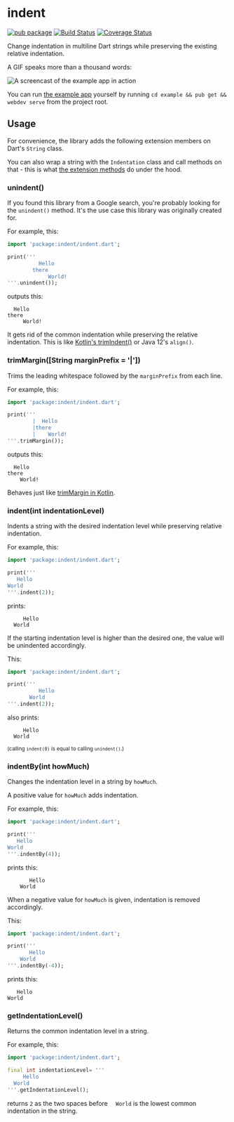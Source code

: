 # indent

[![pub package](https://img.shields.io/pub/v/indent.svg)](https://pub.dartlang.org/packages/indent)
 [![Build Status](https://travis-ci.org/roughike/indent.svg?branch=master)](https://travis-ci.org/roughike/indent) 
 [![Coverage Status](https://coveralls.io/repos/github/roughike/indent/badge.svg?branch=master)](https://coveralls.io/github/roughike/indent?branch=master)

Change indentation in multiline Dart strings while preserving the existing relative indentation.

A GIF speaks more than a thousand words:

![A screencast of the example app in action](https://github.com/roughike/indent/raw/master/indent.gif)

You can run [the example app](https://github.com/roughike/indent/tree/master/example/web) yourself by running `cd example && pub get && webdev serve` from the project root.

## Usage

For convenience, the library adds the following extension members on Dart's `String` class.

You can also wrap a string with the `Indentation` class and call methods on that - this is what [the extension methods](https://github.com/roughike/indent/blob/master/lib/src/string_extensions.dart) do under the hood.

### unindent()

If you found this library from a Google search, you're probably looking for the `unindent()` method.
It's the use case this library was originally created for.

For example, this:

```dart
import 'package:indent/indent.dart';

print('''
          Hello
        there
             World!
'''.unindent());
```

outputs this:

```
  Hello
there
     World!
```

It gets rid of the common indentation while preserving the relative indentation. This is like [Kotlin's trimIndent()](https://kotlinlang.org/api/latest/jvm/stdlib/kotlin.text/trim-indent.html) or Java 12's `align()`.

### trimMargin([String marginPrefix = '|'])

Trims the leading whitespace followed by the `marginPrefix` from each line.

For example, this:

```dart
import 'package:indent/indent.dart';

print('''
        |  Hello
        |there
        |    World!
'''.trimMargin());
```

outputs this:

```
  Hello
there
    World!
```

Behaves just like [trimMargin in Kotlin](https://kotlinlang.org/api/latest/jvm/stdlib/kotlin.text/trim-margin.html).

### indent(int indentationLevel)

Indents a string with the desired indentation level while preserving relative indentation.

For example, this:

```dart
import 'package:indent/indent.dart';

print('''
   Hello
World
'''.indent(2));
```

prints:

```
     Hello
  World
```

If the starting indentation level is higher than the desired one, the value will be unindented accordingly.

This:

```dart
import 'package:indent/indent.dart';

print('''
          Hello
       World
'''.indent(2));
```

also prints:

```
     Hello
  World
```

<small>(calling `indent(0)` is equal to calling `unindent()`.)</small>

### indentBy(int howMuch)

Changes the indentation level in a string by `howMuch`.

A positive value for `howMuch` adds indentation.

For example, this:

```dart
import 'package:indent/indent.dart';

print('''
   Hello
World
'''.indentBy(4));
```

prints this:

```
       Hello
    World
```

When a negative value for `howMuch` is given, indentation is removed accordingly.

This:

```dart
import 'package:indent/indent.dart';

print('''
       Hello
    World
'''.indentBy(-4));
```

prints this:

```
   Hello
World
```

### getIndentationLevel()

Returns the common indentation level in a string.

For example, this:

```dart
import 'package:indent/indent.dart';

final int indentationLevel= '''
     Hello
  World
'''.getIndentationLevel();
```

returns `2` as the two spaces before `  World` is the lowest common indentation in the string.
